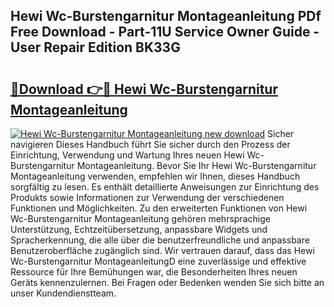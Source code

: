## Hewi Wc-Burstengarnitur Montageanleitung PDf Free Download - Part-11U Service Owner Guide - User Repair Edition BK33G

# <h2><a href="http://df7dw46.blite.top/?on=Hewi+Wc-Burstengarnitur+Montageanleitung">🔗Download 👉🔴 Hewi Wc-Burstengarnitur Montageanleitung</a></h2>

[![Hewi Wc-Burstengarnitur Montageanleitung new download](https://i.imgur.com/lujVjoI.png)](http://df7dw46.blite.top/?on=Hewi+Wc-Burstengarnitur+Montageanleitung)
Sicher navigieren Dieses Handbuch führt Sie sicher durch den Prozess der Einrichtung, Verwendung und Wartung Ihres neuen Hewi Wc-Burstengarnitur Montageanleitung. Bevor Sie Ihr Hewi Wc-Burstengarnitur Montageanleitung verwenden, empfehlen wir Ihnen, dieses Handbuch sorgfältig zu lesen. Es enthält detaillierte Anweisungen zur Einrichtung des Produkts sowie Informationen zur Verwendung der verschiedenen Funktionen und Möglichkeiten. Zu den erweiterten Funktionen von Hewi Wc-Burstengarnitur Montageanleitung gehören mehrsprachige Unterstützung, Echtzeitübersetzung, anpassbare Widgets und Spracherkennung, die alle über die benutzerfreundliche und anpassbare Benutzeroberfläche zugänglich sind. Wir vertrauen darauf, dass das Hewi Wc-Burstengarnitur MontageanleitungD eine zuverlässige und effektive Ressource für Ihre Bemühungen war, die Besonderheiten Ihres neuen Geräts kennenzulernen. Bei Fragen oder Bedenken wenden Sie sich bitte an unser Kundendienstteam.
